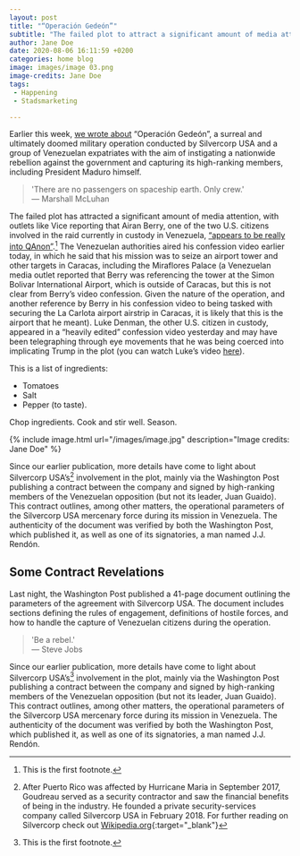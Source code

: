 ```yaml
---
layout: post
title: "“Operación Gedeón”"
subtitle: "The failed plot to attract a significant amount of media attention"
author: Jane Doe
date: 2020-08-06 16:11:59 +0200
categories: home blog
image: images/image 03.png
image-credits: Jane Doe
tags: 
 - Happening 
 - Stadsmarketing

---
```

Earlier this week, [we wrote about](https://www.bellingcat.com/news/2020/05/05/the-invasion-of-venezuela-brought-to-you-by-silvercorp-usa/) “Operación Gedeón”, a surreal and ultimately doomed military operation conducted by Silvercorp USA and a group of Venezuelan expatriates with the aim of instigating a nationwide rebellion against the government and capturing its high-ranking members, including President Maduro himself. 

> 'There are no passengers on spaceship earth. Only crew.'\
> — Marshall McLuhan

The failed plot has attracted a significant amount of media attention, with outlets like Vice reporting that Airan Berry, one of the two U.S. citizens involved in the raid currently in custody in Venezuela, [“appears to be really into QAnon”](https://www.vice.com/en_ca/article/qj4dvd/captured-american-mercenary-appears-to-be-really-into-qanon).[^1] The Venezuelan authorities aired his confession video earlier today, in which he said that his mission was to seize an airport tower and other targets in Caracas, including the Miraflores Palace (a Venezuelan media outlet reported that Berry was referencing the tower at the Simon Bolivar International Airport, which is outside of Caracas, but this is not clear from Berry’s video confession. Given the nature of the operation, and another reference by Berry in his confession video to being tasked with securing the La Carlota airport airstrip in Caracas, it is likely that this is the airport that he meant). Luke Denman, the other U.S. citizen in custody, appeared in a “heavily edited” confession video yesterday and may have been telegraphing through eye movements that he was being coerced into implicating Trump in the plot (you can watch Luke’s video [here](https://www.youtube.com/watch?v=kcUC6k3vjQw&feature=youtu.be)). 

[^1]: This is the first footnote.

This is a list of ingredients:
- Tomatoes
- Salt
- Pepper (to taste).

Chop ingredients. Cook and stir well. Season.

{% include image.html url="/images/image.jpg" description="Image credits: Jane Doe" %}

Since our earlier publication, more details have come to light about Silvercorp USA’s[^2] involvement in the plot, mainly via the Washington Post publishing a contract between the company and signed by high-ranking members of the Venezuelan opposition (but not its leader, Juan Guaido). This contract outlines, among other matters, the operational parameters of the Silvercorp USA mercenary force during its mission in Venezuela. The authenticity of the document was verified by both the Washington Post, which published it, as well as one of its signatories, a man named J.J. Rendón. 

[^2]: After Puerto Rico was affected by Hurricane Maria in September 2017, Goudreau served as a security contractor and saw the financial benefits of being in the industry. He founded a private security-services company called Silvercorp USA in February 2018. For further reading on Silvercorp check out [Wikipedia.org](https://en.m.wikipedia.org/wiki/Jordan_Goudreau){:target="_blank"}

## Some Contract Revelations

Last night, the Washington Post published a 41-page document outlining the parameters of the agreement with Silvercorp USA. The document includes sections defining the rules of engagement, definitions of hostile forces, and how to handle the capture of Venezuelan citizens during the operation.

> 'Be a rebel.'\
> — Steve Jobs

Since our earlier publication, more details have come to light about Silvercorp USA’s[^1] involvement in the plot, mainly via the Washington Post publishing a contract between the company and signed by high-ranking members of the Venezuelan opposition (but not its leader, Juan Guaido). This contract outlines, among other matters, the operational parameters of the Silvercorp USA mercenary force during its mission in Venezuela. The authenticity of the document was verified by both the Washington Post, which published it, as well as one of its signatories, a man named J.J. Rendón. 